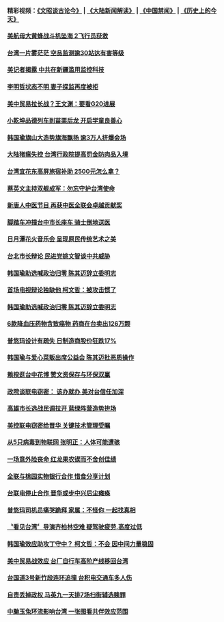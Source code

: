 #### 精彩视频：[《文昭谈古论今》](https://github.com/gfw-breaker/wenzhao/blob/master/README.md?t=11121231) | [《大陆新闻解读》](https://github.com/gfw-breaker/ntdtv-comedy/blob/master/README.md?t=11121231) | [《中国禁闻》](https://github.com/gfw-breaker/ntdtv-news/blob/master/README.md?t=11121231) | [《历史上的今天》](https://github.com/gfw-breaker/today-in-history/blob/master/README.md?t=11121231) 

#### [美航母大黄蜂战斗机坠海  2飞行员获救](../pages/news206/a1398987.md?t=11121231) 

#### [台湾一片雾茫茫 空品监测逾30站达有害等级](../pages/news206/a1398969.md?t=11121231) 

#### [美记者揭露 中共在新疆滥用监控科技](../pages/news206/a1398896.md?t=11121231) 

#### [李明哲状态不明 妻子探监再度被拒](../pages/news206/a1398865.md?t=11121231) 

#### [美中贸易拉长战？王文渊：要看G20进展](../pages/news206/a1398848.md?t=11121231) 

#### [小乾坤品德列车到苗栗后龙 开启学童良善心](../pages/news206/a1398845.md?t=11121231) 

#### [韩国瑜旗山大造势旗海飘扬 逾3万人挤爆会场](../pages/news206/a1398671.md?t=11121231) 

#### [大陆猪瘟失控 台湾行政院提高罚金防肉品入境](../pages/news206/a1398574.md?t=11121231) 

#### [台湾宜花东高屏旅宿补助 2500元怎么拿？](../pages/news206/a1398081.md?t=11121231) 

#### [蔡英文主持双舰成军：勿忘守护台湾使命](../pages/news206/a1398552.md?t=11121231) 

#### [新唐人中医节目 再获中医全联会卓越贡献奖](../pages/news206/a1398250.md?t=11121231) 

#### [脚踏车冲撞台中市长座车 骑士倒地送医](../pages/news206/a1398230.md?t=11121231) 

#### [日月潭花火音乐会 呈现原民传统艺术之美](../pages/news206/a1398149.md?t=11121231) 

#### [台北市长辩论 民进党姚文智谈中共威胁](../pages/news206/a1398044.md?t=11121231) 

#### [韩国瑜助选喊政治归零 陈其迈辞立委明志](../pages/news206/a1398035.md?t=11121231) 

#### [首场电视辩论独缺他 柯文哲：被攻击惯了](../pages/news206/a1398032.md?t=11121231) 

#### [韩国瑜助选喊政治归零 陈其迈辞立委明志](../pages/news206/a1398019.md?t=11121231) 

#### [6款降血压药物含致癌物 药商在台卖出126万颗](../pages/news206/a1398017.md?t=11121231) 

#### [普悠玛设计有疏失 日制造商股价狂跌17%](../pages/news206/a1398015.md?t=11121231) 

#### [韩国瑜与爱心菜贩出席公益会 陈其迈批恶质操作](../pages/news206/a1398014.md?t=11121231) 

#### [赖揆逛台中花博 赞文资保存与环保双赢](../pages/news206/a1397955.md?t=11121231) 

#### [政院谈联电窃密： 该办就办 美对台信任加深](../pages/news206/a1397954.md?t=11121231) 

#### [高雄市长选战民调拉开 蓝绿阵营造势拚场](../pages/news206/a1397918.md?t=11121231) 

#### [美控联电窃密给晋华 关键技术管理受瞩](../pages/news206/a1397848.md?t=11121231) 

#### [从5只病毒到物联网 张明正：人体可能遭骇](../pages/news206/a1397820.md?t=11121231) 

#### [一场意外险丧命 红龙果农锲而不舍创佳绩](../pages/news206/a1397661.md?t=11121231) 

#### [全联与桃园实物银行合作 惜食分享计划](../pages/news206/a1397668.md?t=11121231) 

#### [台联电停止合作 晋华或步中兴后尘瘫痪](../pages/news206/a1397551.md?t=11121231) 

#### [普悠玛司机员痛哭跪拜 家属：不怪你 一起找真相](../pages/news206/a1397480.md?t=11121231) 

#### [〝看见台湾〞导演齐柏林空难 疑驾驶疲劳.高度过低](../pages/news206/a1397478.md?t=11121231) 

#### [韩国瑜效应助攻丁守中？ 柯文哲：不会 因中间力量稳固](../pages/news206/a1397477.md?t=11121231) 

#### [美中贸易战效应 台厂自行车高阶产线移回台湾](../pages/news206/a1397474.md?t=11121231) 

#### [台国道3号新竹段连环追撞 台积电交通车多人伤](../pages/news206/a1397472.md?t=11121231) 

#### [自责丢掉政权 马英九一天排7场扫街辅选赎罪](../pages/news206/a1397326.md?t=11121231) 

#### [中颱玉兔环流影响台湾 一张图看共伴效应范围](../pages/news206/a1397321.md?t=11121231) 

